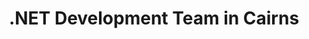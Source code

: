 ---
title: .NET Development Team in Cairns
permalink: /landings/net-developer-cairns
technology: .NET
location: Cairns
---